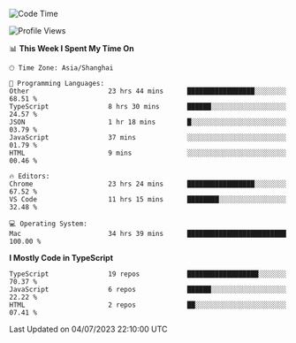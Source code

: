 <!--START_SECTION:waka-->
![Code Time](http://img.shields.io/badge/Code%20Time-4%2C742%20hrs%2049%20mins-blue)

![Profile Views](http://img.shields.io/badge/Profile%20Views-0-blue)

📊 **This Week I Spent My Time On** 

```text
🕑︎ Time Zone: Asia/Shanghai

💬 Programming Languages: 
Other                    23 hrs 44 mins      █████████████████░░░░░░░░   68.51 % 
TypeScript               8 hrs 30 mins       ██████░░░░░░░░░░░░░░░░░░░   24.57 % 
JSON                     1 hr 18 mins        █░░░░░░░░░░░░░░░░░░░░░░░░   03.79 % 
JavaScript               37 mins             ░░░░░░░░░░░░░░░░░░░░░░░░░   01.79 % 
HTML                     9 mins              ░░░░░░░░░░░░░░░░░░░░░░░░░   00.46 % 

🔥 Editors: 
Chrome                   23 hrs 24 mins      █████████████████░░░░░░░░   67.52 % 
VS Code                  11 hrs 15 mins      ████████░░░░░░░░░░░░░░░░░   32.48 % 

💻 Operating System: 
Mac                      34 hrs 39 mins      █████████████████████████   100.00 % 
```

**I Mostly Code in TypeScript** 

```text
TypeScript               19 repos            ██████████████████░░░░░░░   70.37 % 
JavaScript               6 repos             ██████░░░░░░░░░░░░░░░░░░░   22.22 % 
HTML                     2 repos             ██░░░░░░░░░░░░░░░░░░░░░░░   07.41 % 
```




 Last Updated on 04/07/2023 22:10:00 UTC
<!--END_SECTION:waka-->
